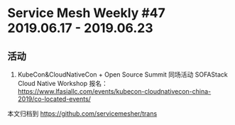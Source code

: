 # Service Mesh Weekly #47 2019.06.17 - 2019.06.23

## 活动

1. KubeCon&CloudNativeCon + Open Source Summit 同场活动 SOFAStack Cloud Native Workshop 报名：https://www.lfasiallc.com/events/kubecon-cloudnativecon-china-2019/co-located-events/

本文归档到 https://github.com/servicemesher/trans
